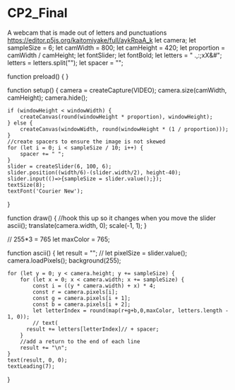 # CP2_Final
A webcam that is made out of letters and punctuations
https://editor.p5js.org/kaitomiyake/full/aykRpaA_k
let camera;
let sampleSize = 6;
let camWidth = 800;
let camHeight = 420;
let proportion = camWidth / camHeight;
let fontSlider;
let fontBold;
let letters = " .,:;xX&#";
letters = letters.split("");
let spacer = "";

function preload() {
}

function setup() {
	camera = createCapture(VIDEO);
	camera.size(camWidth, camHeight);
	camera.hide();

	if (windowHeight < windowWidth) {
		createCanvas(round(windowHeight * proportion), windowHeight);
	} else {
		createCanvas(windowWidth, round(windowHeight * (1 / proportion)));
	}
	//create spacers to ensure the image is not skewed
	for (let i = 0; i < sampleSize / 10; i++) {
		spacer += " ";
	}
	slider = createSlider(6, 100, 6);
	slider.position((width/6)-(slider.width/2), height-40);
	slider.input(()=>{sampleSize = slider.value();});
	textSize(8);
	textFont('Courier New');
}

function draw() {
	//hook this up so it changes when you move the slider
	ascii();
    translate(camera.width, 0);
    scale(-1, 1);
}

// 255*3 = 765
let maxColor = 765;

function ascii() {
	let result = "";
	// let pixelSize = slider.value();
	camera.loadPixels();
	background(255);

	for (let y = 0; y < camera.height; y += sampleSize) {
		for (let x = 0; x < camera.width; x += sampleSize) {
			const i = ((y * camera.width) + x) * 4;
			const r = camera.pixels[i];
			const g = camera.pixels[i + 1];
			const b = camera.pixels[i + 2];
			let letterIndex = round(map(r+g+b,0,maxColor, letters.length - 1, 0));
			// text(
          result += letters[letterIndex]// + spacer;
		}
		//add a return to the end of each line
		result += "\n";
	}
	text(result, 0, 0);
    textLeading(7);
}
